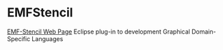# EMFStencil
[EMF-Stencil Web Page](https://antoniogarmendia.github.io/EMFStencil/)
Eclipse plug-in to development Graphical Domain-Specific Languages
